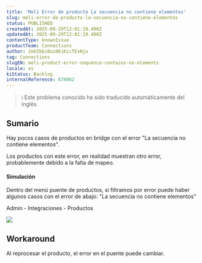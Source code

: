 ```yaml
---
title: 'Meli Error de producto La secuencia no contiene elementos'
slug: meli-error-de-producto-la-secuencia-no-contiene-elementos
status: PUBLISHED
createdAt: 2025-09-29T12:01:19.490Z
updatedAt: 2025-09-29T12:01:19.490Z
contentType: knownIssue
productTeam: Connections
author: 2mXZkbi0oi061KicTExNjo
tag: Connections
slugEN: meli-product-error-sequence-contains-no-elements
locale: es
kiStatus: Backlog
internalReference: 678062
---
```


>ℹ️ Este problema conocido ha sido traducido automáticamente del inglés.

## Sumario



Hay pocos casos de productos en bridge con el error "La secuencia no contiene elementos".

Los productos con este error, en realidad muestran otro error, probablemente debido a la falta de mapeo.


#### Simulación



Dentro del menú puente de productos, si filtramos por error puede haber algunos casos con el error de abajo: "La secuencia no contiene elementos"

Admin - Integraciones - Productos

 ![](https://vtexhelp.zendesk.com/attachments/token/saiWF7sNpNQDj6XEKpirkz8Au/?name=image.png)

## Workaround


Al reprocesar el producto, el error en el puente puede cambiar.